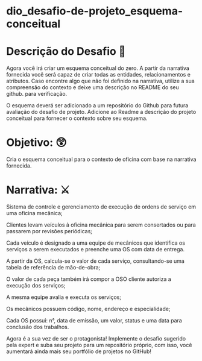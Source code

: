 # dio_desafio-de-projeto_esquema-conceitual

# Descrição do Desafio 👀
Agora você irá criar um esquema conceitual do zero. A partir da narrativa fornecida você será capaz de criar todas as entidades, relacionamentos e atributos. Caso encontre algo que não foi definido na narrativa, utilize a sua compreensão do contexto e deixe uma descrição no README do seu github. para verificação.

O esquema deverá ser adicionado a um repositório do Github para futura avaliação do desafio de projeto. Adicione ao Readme a descrição do projeto conceitual para fornecer o contexto sobre seu esquema.

# Objetivo: 😲
Cria o esquema conceitual para o contexto de oficina com base na narrativa fornecida.

# Narrativa: ⚔
Sistema de controle e gerenciamento de execução de ordens de serviço em uma oficina mecânica;

Clientes levam veículos à oficina mecânica para serem consertados ou para passarem por revisões  periódicas;

Cada veículo é designado a uma equipe de mecânicos que identifica os serviços a serem executados e preenche uma OS com data de entrega.

A partir da OS, calcula-se o valor de cada serviço, consultando-se uma tabela de referência de mão-de-obra;

O valor de cada peça também irá compor a OSO cliente autoriza a execução dos serviços;

A mesma equipe avalia e executa os serviços;

Os mecânicos possuem código, nome, endereço e especialidade;

Cada OS possui: n°, data de emissão, um valor, status e uma data para conclusão dos trabalhos.

Agora é a sua vez de ser o protagonista! Implemente o desafio sugerido pela expert e suba seu projeto para um repositório próprio, com isso, você aumentará ainda mais seu portfólio de projetos no GitHub!
